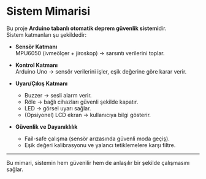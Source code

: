 # Sistem Mimarisi

Bu proje **Arduino tabanlı otomatik deprem güvenlik sistemi**dir.  
Sistem katmanları şu şekildedir:

- **Sensör Katmanı**  
  MPU6050 (ivmeölçer + jiroskop) → sarsıntı verilerini toplar.

- **Kontrol Katmanı**  
  Arduino Uno → sensör verilerini işler, eşik değerine göre karar verir.

- **Uyarı/Çıkış Katmanı**  
  - Buzzer → sesli alarm verir.  
  - Röle → bağlı cihazları güvenli şekilde kapatır.  
  - LED → görsel uyarı sağlar.  
  - (Opsiyonel) LCD ekran → kullanıcıya bilgi gösterir.

- **Güvenlik ve Dayanıklılık**  
  - Fail-safe çalışma (sensör arızasında güvenli moda geçiş).  
  - Eşik değeri kalibrasyonu ve yalancı tetiklemelere karşı filtre.

---

Bu mimari, sistemin hem güvenilir hem de anlaşılır bir şekilde çalışmasını sağlar.
